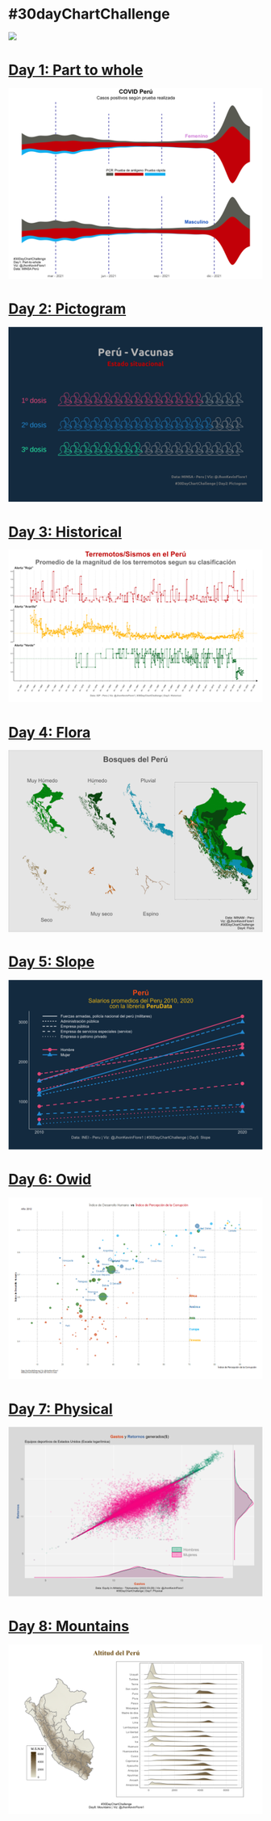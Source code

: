 \#30dayChartChallenge
================

![](Figs/30dcc.png)<!-- -->

# [Day 1: Part to whole](https://github.com/TJhon/30DayChartChallenge/blob/main/R/day1-part-to-whole.r)

![](Plots/day1.png)<!-- -->

# [Day 2: Pictogram](https://github.com/TJhon/30DayChartChallenge/blob/main/R/day2-pictogram.r)

![](Plots/day2.png)<!-- -->

# [Day 3: Historical](https://github.com/TJhon/30DayChartChallenge/blob/main/R/day3-historical.r)

![](Plots/day3.png)<!-- -->

# [Day 4: Flora](https://github.com/TJhon/30DayChartChallenge/blob/main/R/day4-flora.r)

![](Plots/day4.png)<!-- -->

# [Day 5: Slope](https://github.com/TJhon/30DayChartChallenge/blob/main/R/day5-slope.r)

![](Plots/day5.png)<!-- -->

# [Day 6: Owid](https://github.com/TJhon/30DayChartChallenge/blob/main/R/day6-OWID.r)

![](Plots/day6.gif)<!-- -->

# [Day 7: Physical](https://github.com/TJhon/30DayChartChallenge/blob/main/R/day7-physical.r)

![](Plots/day7.png)<!-- -->

# [Day 8: Mountains](https://github.com/TJhon/30DayChartChallenge/blob/main/R/day8-mountains.r)

![](Plots/day8.png)<!-- -->
